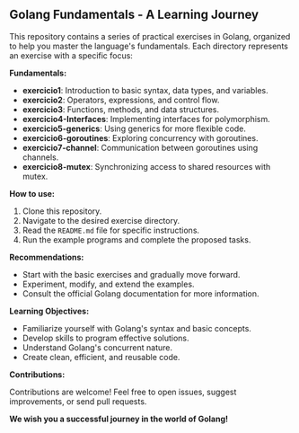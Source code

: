 ## Golang Fundamentals - A Learning Journey

This repository contains a series of practical exercises in Golang, organized to help you master the language's fundamentals. Each directory represents an exercise with a specific focus:

**Fundamentals:**

* **exercicio1**: Introduction to basic syntax, data types, and variables.
* **exercicio2**: Operators, expressions, and control flow.
* **exercicio3**: Functions, methods, and data structures.
* **exercicio4-Interfaces**: Implementing interfaces for polymorphism.
* **exercicio5-generics**: Using generics for more flexible code.
* **exercicio6-goroutines**: Exploring concurrency with goroutines.
* **exercicio7-channel**: Communication between goroutines using channels.
* **exercicio8-mutex**: Synchronizing access to shared resources with mutex.

**How to use:**

1. Clone this repository.
2. Navigate to the desired exercise directory.
3. Read the `README.md` file for specific instructions.
4. Run the example programs and complete the proposed tasks.

**Recommendations:**

* Start with the basic exercises and gradually move forward.
* Experiment, modify, and extend the examples.
* Consult the official Golang documentation for more information.

**Learning Objectives:**

* Familiarize yourself with Golang's syntax and basic concepts.
* Develop skills to program effective solutions.
* Understand Golang's concurrent nature.
* Create clean, efficient, and reusable code.

**Contributions:**

Contributions are welcome! Feel free to open issues, suggest improvements, or send pull requests.

**We wish you a successful journey in the world of Golang!**
